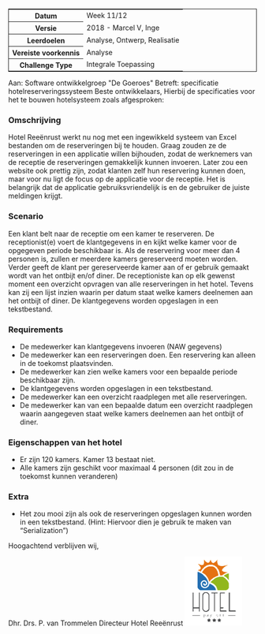 <table style="border: solid thin"><tr><th>Datum</th>
<td>Week 11/12</td>
</tr>
<tr><th>Versie</th>
<td>2018 - Marcel V, Inge</td>
</tr>
<tr><th>Leerdoelen</th>
<td>Analyse, Ontwerp, Realisatie</td>
</tr>
<tr><th>Vereiste voorkennis</th>
<td>Analyse</td>
</tr>
<tr><th>Challenge Type</th>
<td>Integrale Toepassing</td>
</tr>
</table>



Aan: Software ontwikkelgroep &quot;De Goeroes&quot;
Betreft: specificatie hotelreserveringssysteem
Beste ontwikkelaars,
Hierbij de specificaties voor het te bouwen hotelsysteem zoals afgesproken:
### Omschrijving
Hotel Reeënrust werkt nu nog met een ingewikkeld systeem van Excel bestanden
om de reserveringen bij te houden. Graag zouden ze de reserveringen
in een applicatie willen bijhouden, zodat de werknemers van de receptie
de reserveringen gemakkelijk kunnen invoeren.
Later zou een website ook prettig zijn, zodat klanten zelf
hun reservering kunnen doen, maar voor nu ligt de focus op de applicatie
voor de receptie.
Het is belangrijk dat de applicatie gebruiksvriendelijk is en de gebruiker
de juiste meldingen krijgt.
### Scenario
Een klant belt naar de receptie om een kamer te reserveren.
De receptionist(e) voert de klantgegevens in en kijkt welke kamer
voor de opgegeven periode beschikbaar is.
Als de reservering voor meer dan 4 personen is,
zullen er meerdere kamers gereserveerd moeten worden.
Verder geeft de klant per gereserveerde kamer aan
of er gebruik gemaakt wordt van het ontbijt en/of diner.
De receptioniste kan op elk gewenst moment een overzicht opvragen
van alle reserveringen in het hotel. Tevens kan zij een lijst inzien
waarin per datum staat welke kamers deelnemen aan het ontbijt of diner.
De klantgegevens worden opgeslagen in een tekstbestand.
### Requirements
- De medewerker kan klantgegevens invoeren (NAW gegevens)
- De medewerker kan een reserveringen doen. Een reservering kan alleen in de toekomst plaatsvinden.
- De medewerker kan zien welke kamers voor een bepaalde periode beschikbaar zijn.
- De klantgegevens worden opgeslagen in een tekstbestand.
- De medewerker kan een overzicht raadplegen met alle reserveringen.
- De medewerker kan van een bepaalde datum een overzicht raadplegen waarin aangegeven staat welke kamers deelnemen aan het ontbijt of diner.

### Eigenschappen van het hotel
- Er zijn 120 kamers. Kamer 13 bestaat niet.
- Alle kamers zijn geschikt voor maximaal 4 personen (dit zou in de toekomst kunnen veranderen)

### Extra
- Het zou mooi zijn als ook de reserveringen opgeslagen kunnen worden in een tekstbestand. (Hint: Hiervoor dien je gebruik te maken van “Serialization”)


Hoogachtend verblijven wij,

Dhr. Drs. P. van Trommelen
Directeur Hotel Reeënrust
![](figures/logo_hotel.png "logo hotel")

